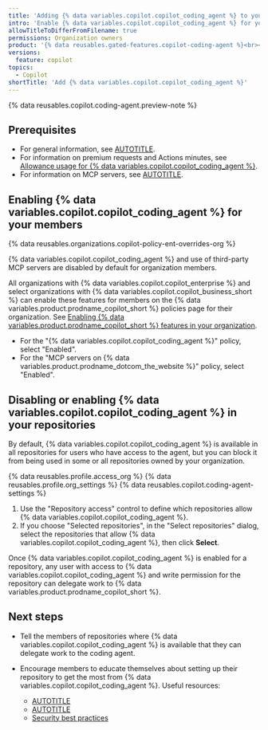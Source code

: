 ```yaml
---
title: 'Adding {% data variables.copilot.copilot_coding_agent %} to your organization'
intro: 'Enable {% data variables.copilot.copilot_coding_agent %} for your members and control the repositories where it is available.'
allowTitleToDifferFromFilename: true
permissions: Organization owners
product: '{% data reusables.gated-features.copilot-coding-agent %}<br><a href="https://github.com/github-copilot/purchase?ref_cta=Copilot+Enterprise+trial&ref_cta=Copilot+Business+trial&ref_loc=adding-cca-to-org" target="_blank" class="btn btn-primary mt-3 mr-3 no-underline"><span>Sign up for {% data variables.product.prodname_copilot_short %}</span> {% octicon "link-external" height:16 %}</a>'
versions:
  feature: copilot
topics:
  - Copilot
shortTitle: 'Add {% data variables.copilot.copilot_coding_agent %}'
---
```


{% data reusables.copilot.coding-agent.preview-note %}

## Prerequisites

* For general information, see [AUTOTITLE](/copilot/rolling-out-github-copilot-at-scale/enabling-developers/using-copilot-coding-agent-in-org).
* For information on premium requests and Actions minutes, see [Allowance usage for {% data variables.copilot.copilot_coding_agent %}](/billing/managing-billing-for-your-products/managing-billing-for-github-copilot/about-billing-for-github-copilot#allowance-usage-for-copilot-coding-agent).
* For information on MCP servers, see [AUTOTITLE](/copilot/using-github-copilot/coding-agent/extending-copilot-coding-agent-with-mcp).

## Enabling {% data variables.copilot.copilot_coding_agent %} for your members

{% data reusables.organizations.copilot-policy-ent-overrides-org %}

{% data variables.copilot.copilot_coding_agent %} and use of third-party MCP servers are disabled by default for organization members.

All organizations with {% data variables.copilot.copilot_enterprise %} and select organizations with {% data variables.copilot.copilot_business_short %} can enable these features for members on the {% data variables.product.prodname_copilot_short %} policies page for their organization. See [Enabling {% data variables.product.prodname_copilot_short %} features in your organization](/copilot/managing-copilot/managing-github-copilot-in-your-organization/managing-policies-for-copilot-in-your-organization#enabling-copilot-features-in-your-organization).

* For the "{% data variables.copilot.copilot_coding_agent %}" policy, select "Enabled".
* For the "MCP servers on {% data variables.product.prodname_dotcom_the_website %}" policy, select "Enabled".

## Disabling or enabling {% data variables.copilot.copilot_coding_agent %} in your repositories

By default, {% data variables.copilot.copilot_coding_agent %} is available in all repositories for users who have access to the agent, but you can block it from being used in some or all repositories owned by your organization.

{% data reusables.profile.access_org %}
{% data reusables.profile.org_settings %}
{% data reusables.copilot.coding-agent-settings %}
1. Use the "Repository access" control to define which repositories allow {% data variables.copilot.copilot_coding_agent %}.
1. If you choose "Selected repositories", in the "Select repositories" dialog, select the repositories that allow {% data variables.copilot.copilot_coding_agent %}, then click **Select**.

Once {% data variables.copilot.copilot_coding_agent %} is enabled for a repository, any user with access to {% data variables.copilot.copilot_coding_agent %} and write permission for the repository can delegate work to {% data variables.product.prodname_copilot_short %}.

## Next steps

* Tell the members of repositories where {% data variables.copilot.copilot_coding_agent %} is available that they can delegate work to the coding agent.
* Encourage members to educate themselves about setting up their repository to get the most from {% data variables.copilot.copilot_coding_agent %}. Useful resources:

   * [AUTOTITLE](/copilot/using-github-copilot/using-copilot-coding-agent-to-work-on-issues/best-practices-for-using-copilot-to-work-on-tasks)
   * [AUTOTITLE](/copilot/customizing-copilot/customizing-the-development-environment-for-copilot-coding-agent)
   * [Security best practices](/copilot/rolling-out-github-copilot-at-scale/enabling-developers/using-copilot-coding-agent-in-org#security-best-practices)
